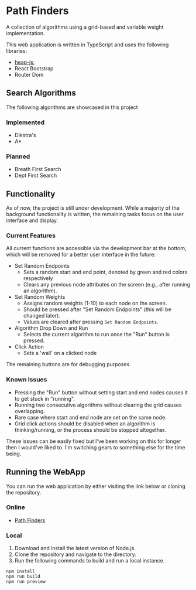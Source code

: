 # Path Finders

A collection of algorithms using a grid-based and variable weight implementation.

This web application is written in TypeScript and uses the following libraries:

- [heap-js](https://www.npmjs.com/package/heap-js);
- React Bootstrap
- Router Dom

## Search Algorithms

The following algorithms are showcased in this project

### Implemented
- Dikstra's
- A*

### Planned
- Breath First Search
- Dept First Search

## Functionality

As of now, the project is still under development. While a majority of the background functionality is written, the remaining tasks focus on the user interface and display.

### Current Features
All current functions are accessible via the development bar at the bottom, which will be removed for a better user interface in the future:
- Set Random Endpoints
  - Sets a random start and end point, denoted by green and red colors respectively
  - Clears any previous node attributes on the screen (e.g., after running an algorithm).
- Set Random Weights
  - Assigns random weights (1-10) to each node on the screen.
  - Should be pressed after "Set Random Endpoints" (this will be changed later).
  - Values are cleared after pressing `Set Random Endpoints`.
- Algorithm Drop Down and Run
  - Selects the current algorithm to run once the "Run" button is pressed.
- Click Action
  - Sets a 'wall' on a clicked node

The remaining buttons are for debugging purposes.

### Known Issues
- Pressing the "Run" button without setting start and end nodes causes it to get stuck in "running".
- Running two consecutive algorithms without clearing the grid causes overlapping.
- Rare case where start and end node are set on the same node.
- Grid click actions should be disabled when an algorithm is thinking/running, or the process should be stopped altogether.
  
These issues can be easily fixed but I've been working on this for longer then I would've liked to. I'm switching gears to something else for the time being.
 
## Running the WebApp

You can run the web application by either visiting the link below or cloning the repository.

### Online 
- [Path Finders](https://emeremikwu.github.io/Path-Finders/)

### Local 
1. Download and install the latest version of Node.js.
2. Clone the repository and navigate to the directory. 
3. Run the following commands to build and run a local instance.

```
npm install
npm run build
npm run preview
```
